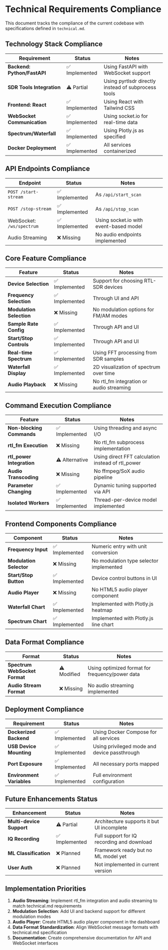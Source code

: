 # Technical Requirements Compliance

This document tracks the compliance of the current codebase with specifications defined in `technical.md`.

## Technology Stack Compliance

| Requirement | Status | Notes |
|-------------|--------|-------|
| **Backend: Python/FastAPI** | ✅ Implemented | Using FastAPI with WebSocket support |
| **SDR Tools Integration** | ⚠️ Partial | Using pyrtlsdr directly instead of subprocess tools |
| **Frontend: React** | ✅ Implemented | Using React with Tailwind CSS |
| **WebSocket Communication** | ✅ Implemented | Using socket.io for real-time data |
| **Spectrum/Waterfall** | ✅ Implemented | Using Plotly.js as specified |
| **Docker Deployment** | ✅ Implemented | All services containerized |

## API Endpoints Compliance

| Endpoint | Status | Notes |
|----------|--------|-------|
| `POST /start-stream` | ✅ Implemented | As `/api/start_scan` |
| `POST /stop-stream` | ✅ Implemented | As `/api/stop_scan` |
| WebSocket: `/ws/spectrum` | ✅ Implemented | Using socket.io with event-based model |
| Audio Streaming | ❌ Missing | No audio endpoints implemented |

## Core Feature Compliance

| Feature | Status | Notes |
|---------|--------|-------|
| **Device Selection** | ✅ Implemented | Support for choosing RTL-SDR devices |
| **Frequency Selection** | ✅ Implemented | Through UI and API |
| **Modulation Selection** | ❌ Missing | No modulation options for FM/AM modes |
| **Sample Rate Config** | ✅ Implemented | Through API and UI |
| **Start/Stop Controls** | ✅ Implemented | Through API and UI |
| **Real-time Spectrum** | ✅ Implemented | Using FFT processing from SDR samples |
| **Waterfall Display** | ✅ Implemented | 2D visualization of spectrum over time |
| **Audio Playback** | ❌ Missing | No rtl_fm integration or audio streaming |

## Command Execution Compliance

| Feature | Status | Notes |
|---------|--------|-------|
| **Non-blocking Commands** | ✅ Implemented | Using threading and async I/O |
| **rtl_fm Execution** | ❌ Missing | No rtl_fm subprocess implementation |
| **rtl_power Integration** | ⚠️ Alternative | Using direct FFT calculation instead of rtl_power |
| **Audio Transcoding** | ❌ Missing | No ffmpeg/SoX audio pipeline |
| **Parameter Changing** | ✅ Implemented | Dynamic tuning supported via API |
| **Isolated Workers** | ✅ Implemented | Thread-per-device model implemented |

## Frontend Components Compliance

| Component | Status | Notes |
|-----------|--------|-------|
| **Frequency Input** | ✅ Implemented | Numeric entry with unit conversion |
| **Modulation Selector** | ❌ Missing | No modulation type selector implemented |
| **Start/Stop Button** | ✅ Implemented | Device control buttons in UI |
| **Audio Player** | ❌ Missing | No HTML5 audio player component |
| **Waterfall Chart** | ✅ Implemented | Implemented with Plotly.js heatmap |
| **Spectrum Chart** | ✅ Implemented | Implemented with Plotly.js line chart |

## Data Format Compliance

| Format | Status | Notes |
|--------|--------|-------|
| **Spectrum WebSocket Format** | ⚠️ Modified | Using optimized format for frequency/power data |
| **Audio Stream Format** | ❌ Missing | No audio streaming implemented |

## Deployment Compliance

| Requirement | Status | Notes |
|-------------|--------|-------|
| **Dockerized Backend** | ✅ Implemented | Using Docker Compose for all services |
| **USB Device Mounting** | ✅ Implemented | Using privileged mode and device passthrough |
| **Port Exposure** | ✅ Implemented | All necessary ports mapped |
| **Environment Variables** | ✅ Implemented | Full environment configuration |

## Future Enhancements Status

| Enhancement | Status | Notes |
|-------------|--------|-------|
| **Multi-device Support** | ⚠️ Partial | Architecture supports it but UI incomplete |
| **IQ Recording** | ✅ Implemented | Full support for IQ recording and download |
| **ML Classification** | ❌ Planned | Framework ready but no ML model yet |
| **User Auth** | ❌ Planned | Not implemented in current version |

## Implementation Priorities

1. **Audio Streaming**: Implement rtl_fm integration and audio streaming to match technical.md requirements
2. **Modulation Selection**: Add UI and backend support for different modulation modes
3. **Audio Player**: Create HTML5 audio player component in the dashboard
4. **Data Format Standardization**: Align WebSocket message formats with technical.md specification
5. **Documentation**: Create comprehensive documentation for API and WebSocket interfaces 